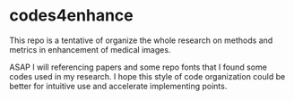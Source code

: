 # codes4enhance

This repo is a tentative of organize the whole research on methods and metrics in enhancement of medical images.

ASAP I will referencing papers and some repo fonts that I found some codes used in my research. I hope this style of code organization could be better for intuitive use and accelerate implementing points.
